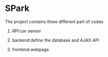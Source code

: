 # SPark

The project contains three different part of codes

1. RPI:car sensor

2. backend:define the database and AJAX API

3. frontend:webpage